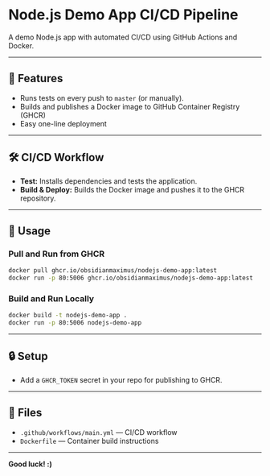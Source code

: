 # Node.js Demo App CI/CD Pipeline

A demo Node.js app with automated CI/CD using GitHub Actions and Docker.

---

## 🚀 Features

- Runs tests on every push to `master` (or manually).
- Builds and publishes a Docker image to GitHub Container Registry (GHCR)
- Easy one-line deployment

---

## 🛠️ CI/CD Workflow

- **Test:** Installs dependencies and tests the application.
- **Build & Deploy:** Builds the Docker image and pushes it to the GHCR repository.

---

## 🐳 Usage

### Pull and Run from GHCR
```bash
docker pull ghcr.io/obsidianmaximus/nodejs-demo-app:latest
docker run -p 80:5006 ghcr.io/obsidianmaximus/nodejs-demo-app:latest
```

### Build and Run Locally
```bash
docker build -t nodejs-demo-app .
docker run -p 80:5006 nodejs-demo-app
```

---

## 🔒 Setup

- Add a `GHCR_TOKEN` secret in your repo for publishing to GHCR.

---

## 📄 Files

- `.github/workflows/main.yml` — CI/CD workflow
- `Dockerfile` — Container build instructions

---

**Good luck! :)**